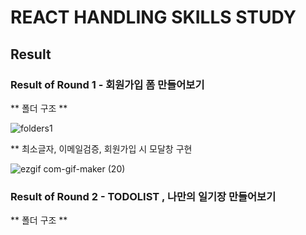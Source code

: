 # REACT HANDLING SKILLS STUDY


## Result

### Result of Round 1 - 회원가입 폼 만들어보기

** 폴더 구조 **

![folders1](https://user-images.githubusercontent.com/96774661/167060147-cd309505-1feb-4b5c-8692-c387361af473.PNG)


** 최소글자, 이메일검증, 회원가입 시 모달창 구현

![ezgif com-gif-maker (20)](https://user-images.githubusercontent.com/96774661/167060170-0e1eea71-a9c7-4dad-8439-dc49a234a5e1.gif)


### Result of Round 2 - TODOLIST , 나만의 일기장 만들어보기

** 폴더 구조 **

